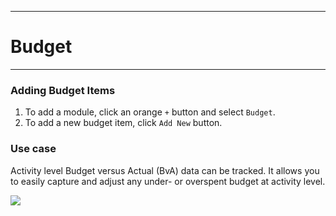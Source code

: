 ****
# Budget 
---

### Adding Budget Items
1. To add a module, click an orange `+` button and select `Budget`. 
2. To add a new budget item, click `Add New` button.

### Use case
Activity level Budget versus Actual \(BvA\) data can be tracked. It allows you to easily capture and adjust any under- or overspent budget at activity level.

![](https://lh3.googleusercontent.com/c-ftKOET4ky9QMljq95P5yIAWfGJlALdRfeJmXMJRNuaWhUrlwTx1bRI13fj3XXmTQMztLZeflM2E9hLATXZKhYqrmynmi3LbMRkHXT7z1l6lUvLoaZTTHx7b-AA2LffDFmTXk0F)

